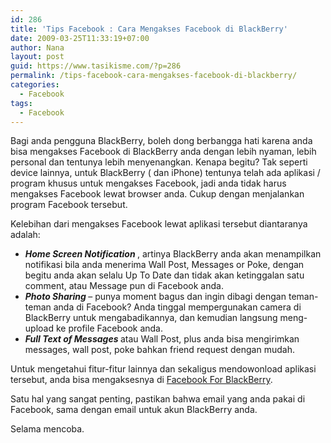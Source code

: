 ```yaml
---
id: 286
title: 'Tips Facebook : Cara Mengakses Facebook di BlackBerry'
date: 2009-03-25T11:33:19+07:00
author: Nana
layout: post
guid: https://www.tasikisme.com/?p=286
permalink: /tips-facebook-cara-mengakses-facebook-di-blackberry/
categories:
  - Facebook
tags:
  - Facebook
---
```

<div>
  Bagi anda pengguna BlackBerry, boleh dong berbangga hati karena anda bisa mengakses Facebook di BlackBerry anda dengan lebih nyaman, lebih personal dan tentunya lebih menyenangkan. Kenapa begitu? Tak seperti device lainnya, untuk BlackBerry ( dan iPhone) tentunya telah ada aplikasi / program khusus untuk mengakses Facebook, jadi anda tidak harus mengakses Facebook lewat browser anda. Cukup dengan menjalankan program Facebook tersebut.</p> 
  
  <p>
    Kelebihan dari mengakses Facebook lewat aplikasi tersebut diantaranya adalah:
  </p>
  
  <ul>
    <li >
      <em><strong>Home Screen Notification </strong></em>, artinya BlackBerry anda akan menampilkan notifikasi bila anda menerima Wall Post, Messages or Poke, dengan begitu anda akan selalu Up To Date dan tidak akan ketinggalan satu comment, atau Message pun di Facebook anda.
    </li>
    <li >
      <em><strong>Photo Sharing </strong></em>– punya moment bagus dan ingin dibagi dengan teman-teman anda di Facebook? Anda tinggal mempergunakan camera di BlackBerry untuk mengabadikannya, dan kemudian langsung meng-upload ke profile Facebook anda.
    </li>
    <li >
      <em><strong>Full Text of Messages </strong></em> atau Wall Post, plus anda bisa mengirimkan messages, wall post, poke bahkan friend request dengan mudah.
    </li>
  </ul>
  
  <p>
    Untuk mengetahui fitur-fitur lainnya dan sekaligus mendowonload aplikasi tersebut, anda bisa mengaksesnya di <a href="https://na.blackberry.com/eng/devices/features/social/facebook.jsp" target="_blank" title="Facebook for BlackBerry" rel="noopener">Facebook For BlackBerry</a>.
  </p>
  
  <p>
    Satu hal yang sangat penting, pastikan bahwa email yang anda pakai di Facebook, sama dengan email untuk akun BlackBerry anda.
  </p>
  
  <p>
    Selama mencoba.
  </p></p>
</div>
